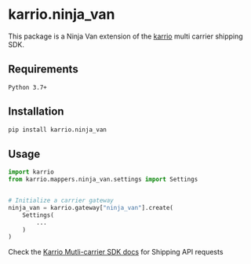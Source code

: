 
# karrio.ninja_van

This package is a Ninja Van extension of the [karrio](https://pypi.org/project/karrio) multi carrier shipping SDK.

## Requirements

`Python 3.7+`

## Installation

```bash
pip install karrio.ninja_van
```

## Usage

```python
import karrio
from karrio.mappers.ninja_van.settings import Settings


# Initialize a carrier gateway
ninja_van = karrio.gateway["ninja_van"].create(
    Settings(
        ...
    )
)
```

Check the [Karrio Mutli-carrier SDK docs](https://docs.karrio.io) for Shipping API requests
